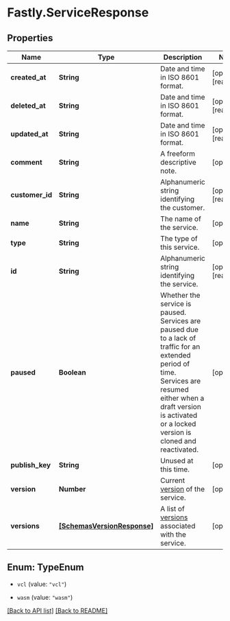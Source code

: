 # Fastly.ServiceResponse

## Properties

Name | Type | Description | Notes
------------ | ------------- | ------------- | -------------
**created_at** | **String** | Date and time in ISO 8601 format. | [optional] [readonly] 
**deleted_at** | **String** | Date and time in ISO 8601 format. | [optional] [readonly] 
**updated_at** | **String** | Date and time in ISO 8601 format. | [optional] [readonly] 
**comment** | **String** | A freeform descriptive note. | [optional] 
**customer_id** | **String** | Alphanumeric string identifying the customer. | [optional] [readonly] 
**name** | **String** | The name of the service. | [optional] 
**type** | **String** | The type of this service. | [optional] 
**id** | **String** | Alphanumeric string identifying the service. | [optional] [readonly] 
**paused** | **Boolean** | Whether the service is paused. Services are paused due to a lack of traffic for an extended period of time. Services are resumed either when a draft version is activated or a locked version is cloned and reactivated. | [optional] 
**publish_key** | **String** | Unused at this time. | [optional] 
**version** | **Number** | Current [version](/reference/api/services/version/) of the service. | [optional] 
**versions** | [**[SchemasVersionResponse]**](SchemasVersionResponse.md) | A list of [versions](/reference/api/services/version/) associated with the service. | [optional] 



## Enum: TypeEnum


* `vcl` (value: `"vcl"`)

* `wasm` (value: `"wasm"`)





[[Back to API list]](../../README.md#endpoints) [[Back to README]](../../README.md)

